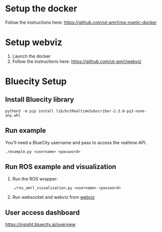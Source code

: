 # Setup the docker
Follow the instructions here: https://github.com/ut-amrl/ros-noetic-docker

# Setup webviz
1. Launch the docker
2. Follow the instructions here: https://github.com/ut-amrl/webviz


# Bluecity Setup

## Install Bluecity library
```
python3 -m pip install lib/bctRealtimeSubscriber-2.3.0-py3-none-any.whl
```

## Run example
You'll need a BlueCity username and pass to access the realtime API.
```
./example.py <username> <password>
```

## Run ROS example and visualization
1. Run the ROS wrapper:
    ```
    ./ros_amrl_visualization.py <username> <password>
    ```
2. Run websocket and webviz from [webviz](https://github.com/ut-amrl/webviz)

## User access dashboard
https://insight.bluecity.ai/overview


